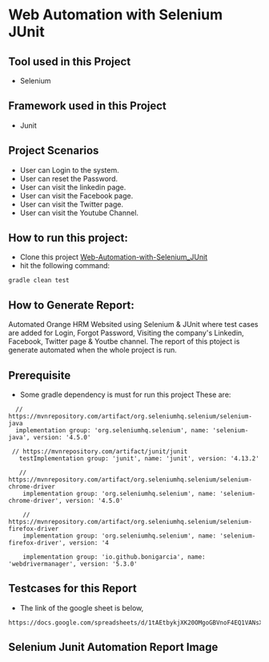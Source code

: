 # Web Automation with Selenium JUnit

## Tool used in this Project
 - Selenium


## Framework used in this Project
 - Junit

 ## Project Scenarios
 - User can Login to the system.
 - User can reset the Password.
 - User can visit the linkedin page.
 - User can visit the Facebook page.
 - User can visit the Twitter page.
 - User can visit the Youtube Channel.

 ## How to run this project:
 - Clone this project [Web-Automation-with-Selenium_JUnit](https://github.com/ahnafahmad/WebAutomation_with_Selenium_JUnit)
 - hit the following command:
  ```
 gradle clean test
 ```
 
 ## How to Generate Report: 
 Automated Orange HRM Websited using Selenium & JUnit where test cases are added for Login, Forgot Password, Visiting the company's Linkedin, Facebook, Twitter page & 
 Youtbe channel.
 The report of this ptoject is generate automated when the whole project is run.
 
 ## Prerequisite
  - Some gradle dependency is must for run this project
  These are: 
  ```
    // https://mvnrepository.com/artifact/org.seleniumhq.selenium/selenium-java
    implementation group: 'org.seleniumhq.selenium', name: 'selenium-java', version: '4.5.0'
 ```
 ```
  // https://mvnrepository.com/artifact/junit/junit
    testImplementation group: 'junit', name: 'junit', version: '4.13.2'
```
```
   // https://mvnrepository.com/artifact/org.seleniumhq.selenium/selenium-chrome-driver
    implementation group: 'org.seleniumhq.selenium', name: 'selenium-chrome-driver', version: '4.5.0'
```
```
    // https://mvnrepository.com/artifact/org.seleniumhq.selenium/selenium-firefox-driver
    implementation group: 'org.seleniumhq.selenium', name: 'selenium-firefox-driver', version: '4
```
```// https://mvnrepository.com/artifact/io.github.bonigarcia/webdrivermanager
    implementation group: 'io.github.bonigarcia', name: 'webdrivermanager', version: '5.3.0'
```
## Testcases for this Report
- The link of the google sheet is below,

```
https://docs.google.com/spreadsheets/d/1tAEtbykjXK20OMgoGBVnoF4EQ1VANsX0p0lYKWiSL54/edit#gid=1820282273
 ```
 
## Selenium Junit Automation Report Image


